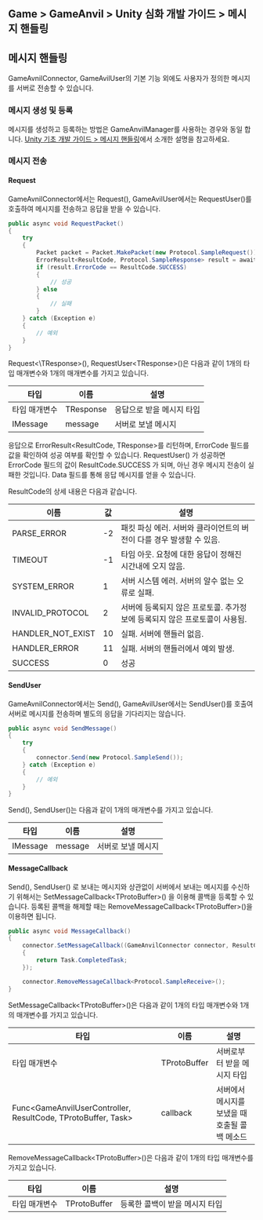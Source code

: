 ## Game > GameAnvil > Unity 심화 개발 가이드 > 메시지 핸들링

## 메시지 핸들링

GameAvnilConnector, GameAvilUser의 기본 기능 외에도 사용자가 정의한 메시지를 서버로 전송할 수 있습니다.

### 메시지 생성 및 등록
메시지를 생성하고 등록하는 방법은 GameAnvilManager를 사용하는 경우와 동일 합니다. [Unity 기초 개발 가이드 > 메시지 핸들링](../unity-basic/unity-basic-06-message-handling.md)에서 소개한 설명을 참고하세요. 

### 메시지 전송

#### Request

GameAvnilConnector에서는 Request(), GameAvilUser에서는 RequestUser()를 호출하여 메시지를 전송하고 응답을 받을 수 있습니다. 

```c#
public async void RequestPacket()
{
    try
    {
        Packet packet = Packet.MakePacket(new Protocol.SampleRequest());
        ErrorResult<ResultCode, Protocol.SampleResponse> result = await connector.Request<Protocol.SampleResponse>(packet);
        if (result.ErrorCode == ResultCode.SUCCESS)
        {
            // 성공
        } else
        {
            // 실패
        }
    } catch (Exception e)
    {
        // 예외
    }
}
```

Request<\TResponse\>(), RequestUser\<TResponse\>()은 다음과 같이 1개의 타입 매개변수와 1개의 매개변수를 가지고 있습니다.

| 타입       | 이름           | 설명             |
|----------|--------------|----------------|
| 타입 매개변수  | TResponse | 응답으로 받을 메시지 타입 |
| IMessage | message      | 서버로 보낼 메시지     |

응답으로 ErrorResult<ResultCode, TResponse>를 리턴하며, ErrorCode 필드를 값을 확인하여 성공 여부를 확인할 수 있습니다. RequestUser() 가 성공하면 ErrorCode 필드의 값이 ResultCode.SUCCESS 가 되며, 아닌 경우 메시지 전송이 실패한 것입니다. Data 필드를 통해 응답 메시지를 얻을 수 있습니다.

ResultCode의 상세 내용은 다음과 같습니다.

| 이름                | 값  | 설명                                         |
|-------------------|----|--------------------------------------------|
| PARSE_ERROR       | -2 | 패킷 파싱 에러. 서버와 클라이언트의 버전이 다를 경우 발생할 수 있음.   |
| TIMEOUT           | -1 | 타임 아웃. 요청에 대한 응답이 정해진 시간내에 오지 않음.          |
| SYSTEM_ERROR      | 1  | 서버 시스템 에러.  서버의 알수 없는 오류로 실패.              |
| INVALID_PROTOCOL  | 2  | 서버에 등록되지 않은 프로토콜. 추가정보에 등록되지 않은 프로토콜이 사용됨. |
| HANDLER_NOT_EXIST | 10 | 실패. 서버에 핸들러 없음.                            |
| HANDLER_ERROR     | 11 | 실패. 서버의 핸들러에서 예외 발생.                       |
| SUCCESS           | 0  | 성공                                         |

#### SendUser

GameAvnilConnector에서는 Send(), GameAvilUser에서는 SendUser()를 호출여 서버로 메시지를 전송하며 별도의 응답을 기다리지는 않습니다.

```c#
public async void SendMessage()
{
    try
    {
        connector.Send(new Protocol.SampleSend());
    } catch (Exception e)
    {
        // 예외
    }
}
```

Send(), SendUser()는 다음과 같이 1개의 매개변수를 가지고 있습니다.

| 타입       | 이름      | 설명         |
|----------|---------|------------|
| IMessage | message | 서버로 보낼 메시지 |

#### MessageCallback

Send(), SendUser() 로 보내는 메시지와 상관없이 서버에서 보내는 메시지를 수신하기 위해서는 SetMessageCallback\<TProtoBuffer\>() 을 이용해 콜백을 등록할 수 있습니다. 등록된 콜백을 해제할 때는 RemoveMessageCallback\<TProtoBuffer\>()을 이용하면 됩니다.

```c#
public async void MessageCallback()
{
    connector.SetMessageCallback((GameAnvilConnector connector, ResultCode resultCode, Protocol.SampleReceive receive) =>
    {
        return Task.CompletedTask;
    });

    connector.RemoveMessageCallback<Protocol.SampleReceive>();
}
```

SetMessageCallback\<TProtoBuffer\>()은 다음과 같이 1개의 타입 매개변수와 1개의 매개변수를 가지고 있습니다.

| 타입                                                            | 이름           | 설명                         |
|---------------------------------------------------------------|--------------|----------------------------|
| 타입 매개변수                                                       | TProtoBuffer | 서버로부터 받을 메시지 타입            |
| Func<GameAnvilUserController, ResultCode, TProtoBuffer, Task> | callback     | 서버에서 메시지를 보냈을 때 호출될 콜백 메소드 |

RemoveMessageCallback\<TProtoBuffer\>()은 다음과 같이 1개의 타입 매개변수를 가지고 있습니다.

| 타입      | 이름           | 설명                |
|---------|--------------|-------------------|
| 타입 매개변수 | TProtoBuffer | 등록한 콜백이 받을 메시지 타입 |
